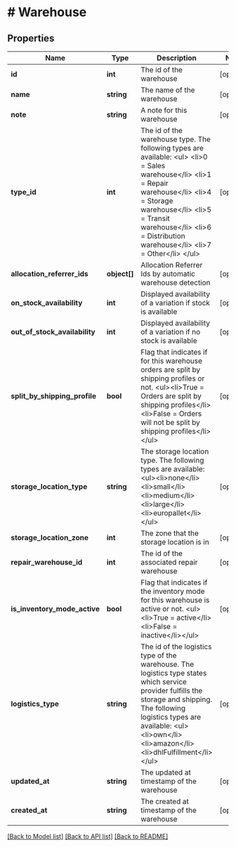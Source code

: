 # # Warehouse

## Properties

Name | Type | Description | Notes
------------ | ------------- | ------------- | -------------
**id** | **int** | The id of the warehouse | [optional] 
**name** | **string** | The name of the warehouse | [optional] 
**note** | **string** | A note for this warehouse | [optional] 
**type_id** | **int** | The id of the warehouse type. The following types are available: &lt;ul&gt;     &lt;li&gt;0 &#x3D; Sales warehouse&lt;/li&gt;     &lt;li&gt;1 &#x3D; Repair warehouse&lt;/li&gt;     &lt;li&gt;4 &#x3D; Storage warehouse&lt;/li&gt;     &lt;li&gt;5 &#x3D; Transit warehouse&lt;/li&gt;     &lt;li&gt;6 &#x3D; Distribution warehouse&lt;/li&gt;     &lt;li&gt;7 &#x3D; Other&lt;/li&gt; &lt;/ul&gt; | [optional] 
**allocation_referrer_ids** | **object[]** | Allocation Referrer Ids by automatic warehouse detection | [optional] 
**on_stock_availability** | **int** | Displayed availability of a variation if stock is available | [optional] 
**out_of_stock_availability** | **int** | Displayed availability of a variation if no stock is available | [optional] 
**split_by_shipping_profile** | **bool** | Flag that indicates if for this warehouse orders are split by shipping profiles or not. &lt;ul&gt;&lt;li&gt;True &#x3D; Orders are split by shipping profiles&lt;/li&gt; &lt;li&gt;False &#x3D; Orders will not be split by shipping profiles&lt;/li&gt;&lt;/ul&gt; | [optional] 
**storage_location_type** | **string** | The storage location type. The following types are available: &lt;ul&gt;&lt;li&gt;none&lt;/li&gt; &lt;li&gt;small&lt;/li&gt;&lt;li&gt;medium&lt;/li&gt; &lt;li&gt;large&lt;/li&gt; &lt;li&gt;europallet&lt;/li&gt;&lt;/ul&gt; | [optional] 
**storage_location_zone** | **int** | The zone that the storage location is in | [optional] 
**repair_warehouse_id** | **int** | The id of the associated repair warehouse | [optional] 
**is_inventory_mode_active** | **bool** | Flag that indicates if the inventory mode for this warehouse is active or not. &lt;ul&gt;&lt;li&gt;True &#x3D; active&lt;/li&gt; &lt;li&gt;False &#x3D; inactive&lt;/li&gt;&lt;/ul&gt; | [optional] 
**logistics_type** | **string** | The id of the logistics type of the warehouse. The logistics type states which service provider fulfills the storage and shipping. The following logistics types are available: &lt;ul&gt; &lt;li&gt;own&lt;/li&gt; &lt;li&gt;amazon&lt;/li&gt; &lt;li&gt;dhlFulfillment&lt;/li&gt; &lt;/ul&gt; | [optional] 
**updated_at** | **string** | The updated at timestamp of the warehouse | [optional] 
**created_at** | **string** | The created at timestamp of the warehouse | [optional] 

[[Back to Model list]](../../README.md#documentation-for-models) [[Back to API list]](../../README.md#documentation-for-api-endpoints) [[Back to README]](../../README.md)


